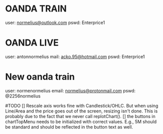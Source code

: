 
# OANDA TRAIN
  user: normelius@outlook.com
  pswd: Enterprice1

# OANDA LIVE
  user: antonnormelius
  mail: acko.95@hotmail.com
  pswd: Enterprice1

# New oanda train
  user: normenormelius
  email: normelius@protonmail.com
  pswd: @2256normelius

#TODO
[] Rescale axis works fine with Candlestick/OHLC. But when using Line/Area and the price goes out of the screen,
    resizing isn't done. This is probably due to the fact that we never call replotChart().
[] the buttons in chartTopMenu needs to be initialized with correct values. E.g., 5M should be standard and should be reflected
    in the button text as well.